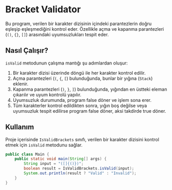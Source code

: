 # Bracket Validator

Bu program, verilen bir karakter dizisinin içindeki parantezlerin doğru eşleşip eşleşmediğini kontrol eder. Özellikle açma ve kapanma parantezleri (`()`, `{}`, `[]`) arasındaki uyumsuzlukları tespit eder.

## Nasıl Çalışır?

`isValid` metodunun çalışma mantığı şu adımlardan oluşur:

1. Bir karakter dizisi üzerinde döngü ile her karakter kontrol edilir.
2. Açma parantezleri (`(`, `{`, `[`) bulunduğunda, bunlar bir yığına (`Stack`) eklenir.
3. Kapanma parantezleri (`)`, `}`, `]`) bulunduğunda, yığından en üstteki eleman çıkarılır ve uyum kontrolü yapılır.
4. Uyumsuzluk durumunda, program false döner ve işlem sona erer.
5. Tüm karakterler kontrol edildikten sonra, yığın boş değilse veya uyumsuzluk tespit edilirse program false döner, aksi takdirde true döner.

## Kullanım

Proje içerisinde `IsValidBrackets` sınıfı, verilen bir karakter dizisini kontrol etmek için `isValid` metodunu sağlar.

```java
public class Main {
    public static void main(String[] args) {
        String input = "([]{()})";
        boolean result = IsValidBrackets.isValid(input);
        System.out.println(result ? "Valid" : "Invalid");
    }
}